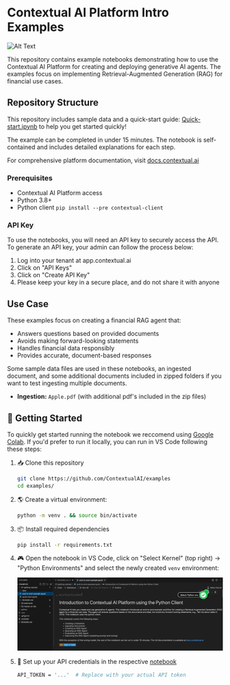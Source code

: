 # Contextual AI Platform Intro Examples

<img src="https://imagedelivery.net/Dr98IMl5gQ9tPkFM5JRcng/3e5f6fbd-9bc6-4aa1-368e-e8bb1d6ca100/Ultra" alt="Alt Text" width="300">

This repository contains example notebooks demonstrating how to use the Contextual AI Platform for creating and deploying generative AI agents. The examples focus on implementing Retrieval-Augmented Generation (RAG) for financial use cases.

## Repository Structure

This repository includes sample data and a quick-start guide:  [Quick-start.ipynb](quick-start.ipynb) to help you get started quickly!

The example can be completed in under 15 minutes. The notebook is self-contained and includes detailed explanations for each step.

For comprehensive platform documentation, visit [docs.contextual.ai](https://docs.contextual.ai/)

### Prerequisites

- Contextual AI Platform access
- Python 3.8+
- Python client `pip install --pre contextual-client`

### API Key

To use the notebooks, you will need an API key to securely access the API. To generate an API key, your admin can follow the process below:

1.   Log into your tenant at app.contextual.ai
2.   Click on "API Keys"
3.   Click on "Create API Key"
4.   Please keep your key in a secure place, and do not share it with anyone


## Use Case

These examples focus on creating a financial RAG agent that:
- Answers questions based on provided documents
- Avoids making forward-looking statements
- Handles financial data responsibly
- Provides accurate, document-based responses

Some sample data files are used in these notebooks, an ingested document, and some additional documents included in zipped folders if you want to test ingesting multiple documents.

- **Ingestion:** `Apple.pdf` (with additional pdf's included in the zip files)

## 🚀 Getting Started

To quickly get started running the notebook we reccomend using [Google Colab](https://colab.research.google.com/). If you'd prefer to run it locally, you can run in VS Code following these steps:

1. 📥 Clone this repository
    ```bash
    git clone https://github.com/ContextualAI/examples
    cd examples/
    ```

2. 🌎 Create a virtual environment:

    ```bash
    python -m venv . && source bin/activate
    ```

3. 📦 Install required dependencies
    ```bash
    pip install -r requirements.txt
    ```
4. 🎮  Open the notebook in VS Code, click on "Select Kernel" (top right) -> "Python Environments" and select the newly created `venv` environment:


    ![](../images/vs-code-jupyter-setup.png)

5. 🔑 Set up your API credentials in the respective [notebook](01-getting-started/quick-start.ipynb)
    ```bash
    API_TOKEN = '...'  # Replace with your actual API token
    ```

